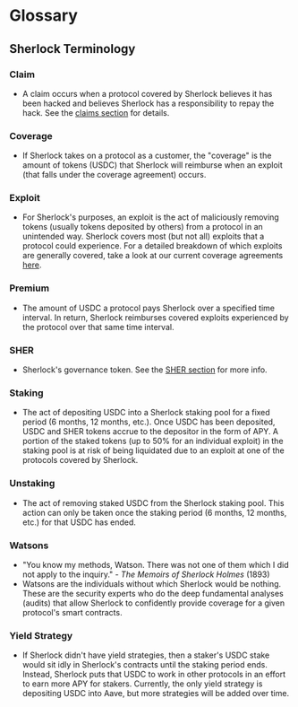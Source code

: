 # Glossary

## Sherlock Terminology

### Claim

* A claim occurs when a protocol covered by Sherlock believes it has been hacked and believes Sherlock has a responsibility to repay the hack. See the [claims section](https://docs.sherlock.xyz/claims/claims-process) for details. &#x20;

### Coverage

* If Sherlock takes on a protocol as a customer, the "coverage" is the amount of tokens (USDC) that Sherlock will reimburse when an exploit (that falls under the coverage agreement) occurs.

### Exploit

* For Sherlock's purposes, an exploit is the act of maliciously removing tokens (usually tokens deposited by others) from a protocol in an unintended way. Sherlock covers most (but not all) exploits that a protocol could experience. For a detailed breakdown of which exploits are generally covered, take a look at our current coverage agreements [here](https://github.com/sherlock-protocol/sherlock-reports/tree/main/coverage-agreements).

### Premium

* The amount of USDC a protocol pays Sherlock over a specified time interval. In return, Sherlock reimburses covered exploits experienced by the protocol over that same time interval.&#x20;

### SHER

* Sherlock's governance token. See the [SHER section](https://docs.sherlock.xyz/tokens/sher) for more info.

### Staking

* The act of depositing USDC into a Sherlock staking pool for a fixed period (6 months, 12 months, etc.). Once USDC has been deposited, USDC and SHER tokens accrue to the depositor in the form of APY. A portion of the staked tokens (up to 50% for an individual exploit) in the staking pool is at risk of being liquidated due to an exploit at one of the protocols covered by Sherlock.

### Unstaking

* The act of removing staked USDC from the Sherlock staking pool. This action can only be taken once the staking period (6 months, 12 months, etc.) for that USDC has ended.&#x20;

### Watsons

* "You know my methods, Watson. There was not one of them which I did not apply to the inquiry." - _The Memoirs of Sherlock Holmes_ (1893)
* Watsons are the individuals without which Sherlock would be nothing. These are the security experts who do the deep fundamental analyses (audits) that allow Sherlock to confidently provide coverage for a given protocol's smart contracts.&#x20;

### Yield Strategy

* If Sherlock didn't have yield strategies, then a staker's USDC stake would sit idly in Sherlock's contracts until the staking period ends. Instead, Sherlock puts that USDC to work in other protocols in an effort to earn more APY for stakers. Currently, the only yield strategy is depositing USDC into Aave, but more strategies will be added over time.
